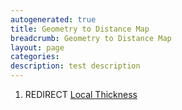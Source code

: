 ```yaml
---
autogenerated: true
title: Geometry to Distance Map
breadcrumb: Geometry to Distance Map
layout: page
categories: 
description: test description
---
```


1.  REDIRECT [Local Thickness](Local_Thickness "wikilink")
